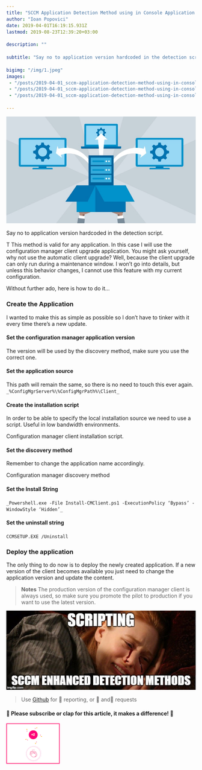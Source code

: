 ```yaml
---
title: "SCCM Application Detection Method using in Console Application Version"
author: "Ioan Popovici"
date: 2019-04-01T16:19:15.931Z
lastmod: 2019-08-23T12:39:20+03:00

description: ""

subtitle: "Say no to application version hardcoded in the detection script."

bigimg: "/img/1.jpeg" 
images:
 - "/posts/2019-04-01_sccm-application-detection-method-using-in-console-application-version/images/1.jpeg" 
 - "/posts/2019-04-01_sccm-application-detection-method-using-in-console-application-version/images/2.jpeg" 
 - "/posts/2019-04-01_sccm-application-detection-method-using-in-console-application-version/images/3.gif" 

---
```


![image](/posts/2019-04-01_sccm-application-detection-method-using-in-console-application-version/images/1.jpeg)



Say no to application version hardcoded in the detection script.


T
This method is valid for any application. In this case I will use the configuration manager client upgrade application. You might ask yourself, why not use the automatic client upgrade? Well, because the client upgrade can only run during a maintenance window. I won’t go into details, but unless this behavior changes, I cannot use this feature with my current configuration.

Without further ado, here is how to do it…

### Create the Application

I wanted to make this as simple as possible so I don’t have to tinker with it every time there’s a new update.

#### Set the configuration manager application version

The version will be used by the discovery method, make sure you use the correct one.

#### Set the application source

This path will remain the same, so there is no need to touch this ever again.
`_%ConfigMgrServer%\%ConfigMgrPath%\Client_`

#### Create the installation script

In order to be able to specify the local installation source we need to use a script. Useful in low bandwidth environments.


Configuration manager client installation script.



#### Set the discovery method

Remember to change the application name accordingly.


Configuration manager discovery method



#### Set the Install String
`_Powershell.exe -File Install-CMClient.ps1 -ExecutionPolicy ‘Bypass’ -WindowStyle ‘Hidden’_`

#### **Set the uninstall string**
`CCMSETUP.EXE /Uninstall`

### Deploy the application

The only thing to do now is to deploy the newly created application. If a new version of the client becomes available you just need to change the application version and update the content.
> **Notes** The production version of the configuration manager client is always used, so make sure you promote the pilot to production if you want to use the latest version.



![image](/posts/2019-04-01_sccm-application-detection-method-using-in-console-application-version/images/2.jpeg)

> Use [Github](https://SCCM.Zone/Issues) for 🐛 reporting, or 🌈 and🦄 requests

#### 🙏 Please subscribe or clap for this article, it makes a difference! 🙏


![image](/posts/2019-04-01_sccm-application-detection-method-using-in-console-application-version/images/3.gif)
